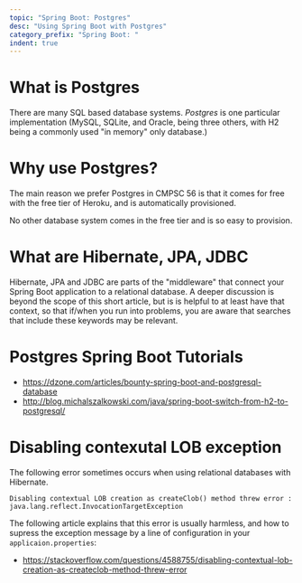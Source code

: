 ```yaml
---
topic: "Spring Boot: Postgres"
desc: "Using Spring Boot with Postgres"
category_prefix: "Spring Boot: "
indent: true
---
```


# What is Postgres

There are many SQL based database systems.   *Postgres* is one particular implementation (MySQL, SQLite, and Oracle, being three others, with H2 being a commonly used
"in memory" only database.)

# Why use Postgres?

The main reason we prefer Postgres in CMPSC 56 is that it comes for free with the free tier of Heroku, and is automatically provisioned.

No other database system comes in the free tier and is so easy to provision.

# What are Hibernate, JPA, JDBC

Hibernate, JPA and JDBC are parts of the "middleware" that connect your Spring Boot application to 
a relational database.   A deeper discussion is beyond the scope of this short article, but is is helpful
to at least have that context, so that if/when you run into problems, you are aware that searches
that include these keywords may be relevant.

# Postgres Spring Boot Tutorials

* <https://dzone.com/articles/bounty-spring-boot-and-postgresql-database>
* <http://blog.michalszalkowski.com/java/spring-boot-switch-from-h2-to-postgresql/>




# Disabling contexutal LOB exception

The following error sometimes occurs when using relational databases with Hibernate.

```
Disabling contextual LOB creation as createClob() method threw error : 
java.lang.reflect.InvocationTargetException
```

The following article explains that this error is usually harmless, and how to supress the exception message by
a line of configuration in your `applicaion.properties`:

* <https://stackoverflow.com/questions/4588755/disabling-contextual-lob-creation-as-createclob-method-threw-error>

